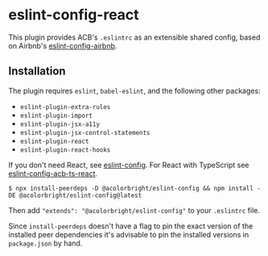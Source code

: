 # eslint-config-react

This plugin provides ACB's `.eslintrc` as an extensible shared config, based on Airbnb's
[eslint-config-airbnb](https://github.com/airbnb/javascript/tree/master/packages/eslint-config-airbnb).

## Installation

The plugin requires `eslint`, `babel-eslint`, and the following other packages:

- `eslint-plugin-extra-rules`
- `eslint-plugin-import`
- `eslint-plugin-jsx-a11y`
- `eslint-plugin-jsx-control-statements`
- `eslint-plugin-react`
- `eslint-plugin-react-hooks`

If you don't need React, see [eslint-config](https://github.com/acolorbright/acb-tools-and-config/tree/main/packages/eslint-config). For React with TypeScript see [eslint-config-acb-ts-react](https://github.com/acolorbright/acb-tools-and-config/tree/main/packages/eslint-config-acb-ts-react).

```shell
$ npx install-peerdeps -D @acolorbright/eslint-config && npm install -DE @acolorbright/eslint-config@latest
```

Then add `"extends": "@acolorbright/eslint-config"` to your `.eslintrc` file.

Since `install-peerdeps` doesn't have a flag to pin the exact version of the installed peer dependencies it's advisable to pin the installed versions in `package.json` by hand.
